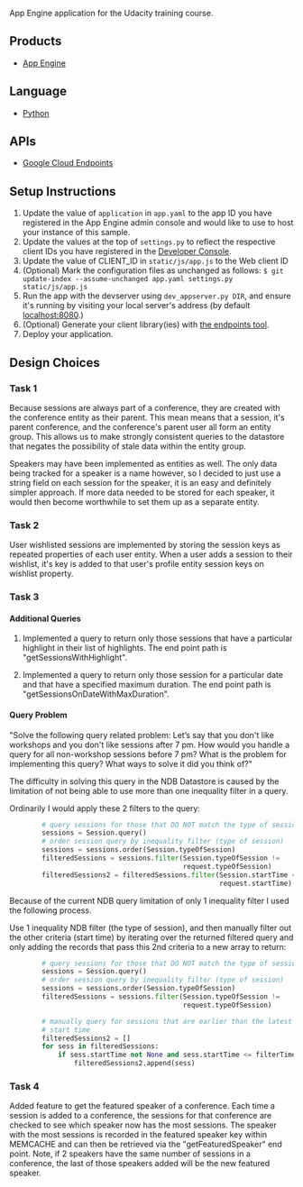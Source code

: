 App Engine application for the Udacity training course.

## Products
- [App Engine][1]

## Language
- [Python][2]

## APIs
- [Google Cloud Endpoints][3]

## Setup Instructions
1. Update the value of `application` in `app.yaml` to the app ID you
   have registered in the App Engine admin console and would like to use to host your instance of this sample.
1. Update the values at the top of `settings.py` to
   reflect the respective client IDs you have registered in the
   [Developer Console][4].
1. Update the value of CLIENT_ID in `static/js/app.js` to the Web client ID
1. (Optional) Mark the configuration files as unchanged as follows:
   `$ git update-index --assume-unchanged app.yaml settings.py static/js/app.js`
1. Run the app with the devserver using `dev_appserver.py DIR`, and ensure it's running by visiting your local server's address (by default [localhost:8080][5].)
1. (Optional) Generate your client library(ies) with [the endpoints tool][6].
1. Deploy your application.

## Design Choices

### Task 1

Because sessions are always part of a conference, they are created with the conference entity as their parent. This mean means that a session, it's parent conference, and the conference's parent user all form an entity group. This allows us to make strongly consistent queries to the datastore that negates the possibility of stale data within the entity group.

Speakers may have been implemented as entities as well. The only data being tracked for a speaker is a name however, so I decided to just use a string field on each session for the speaker, it is an easy and definitely simpler approach. If more data needed to be stored for each speaker, it would then become worthwhile to set them up as a separate entity.

### Task 2

User wishlisted sessions are implemented by storing the session keys as repeated properties of each user entity. When a user adds a session to their wishlist, it's key is added to that user's profile entity session keys on wishlist property.

### Task 3

#### Additional Queries

1. Implemented a query to return only those sessions that have a particular highlight in their list of highlights. The end point path is "getSessionsWithHighlight".

1. Implemented a query to return only those session for a particular date and that have a specified maximum duration. The end point path is "getSessionsOnDateWithMaxDuration".

#### Query Problem

"Solve the following query related problem: Let’s say that you don't like workshops and you don't like sessions after 7 pm. How would you handle a query for all non-workshop sessions before 7 pm? What is the problem for implementing this query? What ways to solve it did you think of?"

The difficulty in solving this query in the NDB Datastore is caused by the limitation of not being able to use more than one inequality filter in a query. 

Ordinarily I would apply these 2 filters to the query:

```python
        # query sessions for those that DO NOT match the type of session
        sessions = Session.query()
        # order session query by inequality filter (type of session)
        sessions = sessions.order(Session.typeOfSession)
        filteredSessions = sessions.filter(Session.typeOfSession !=
                                           request.typeOfSession)
        filteredSessions2 = filteredSessions.filter(Session.startTime <=
        											request.startTime)
```
Because of the current NDB query limitation of only 1 inequality filter I used the following process.

Use 1 inequality NDB filter (the type of session), and then manually filter out the other criteria (start time) by iterating over the returned filtered query and only adding the records that pass this 2nd criteria to a new array to return:

```python
        # query sessions for those that DO NOT match the type of session
        sessions = Session.query()
        # order session query by inequality filter (type of session)
        sessions = sessions.order(Session.typeOfSession)
        filteredSessions = sessions.filter(Session.typeOfSession !=
                                           request.typeOfSession)

        # manually query for sessions that are earlier than the latest desired
        # start time
        filteredSessions2 = []
        for sess in filteredSessions:
            if sess.startTime not None and sess.startTime <= filterTime:
                filteredSessions2.append(sess)
```

### Task 4

Added feature to get the featured speaker of a conference. Each time a session is added to a conference, the sessions for that conference are checked to see which speaker now has the most sessions. The speaker with the most sessions is recorded in the featured speaker key within MEMCACHE and can then be retrieved via the "getFeaturedSpeaker" end point. Note, if 2 speakers have the same number of sessions in a conference, the last of those speakers added will be the new featured speaker.

[1]: https://developers.google.com/appengine
[2]: http://python.org
[3]: https://developers.google.com/appengine/docs/python/endpoints/
[4]: https://console.developers.google.com/
[5]: https://localhost:8080/
[6]: https://developers.google.com/appengine/docs/python/endpoints/endpoints_tool

